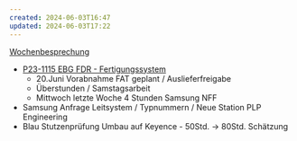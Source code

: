 ```yaml
---
created: 2024-06-03T16:47
updated: 2024-06-03T17:22
---
```

[Wochenbesprechung](../pages/Besprechungen/Wochenbesprechung.md)

- [P23-1115 EBG FDR - Fertigungssystem](../pages/Projekte/BK%20EBG%20FDR%20Fertigungssystem/P23-1115%20EBG%20FDR%20-%20Fertigungssystem.md)
	- 20.Juni Vorabnahme FAT geplant / Auslieferfreigabe
	- Überstunden / Samstagsarbeit
	- Mittwoch letzte Woche 4 Stunden Samsung NFF
- Samsung Anfrage Leitsystem / Typnummern / Neue Station PLP Engineering
- Blau Stutzenprüfung Umbau auf Keyence - 50Std. -> 80Std. Schätzung